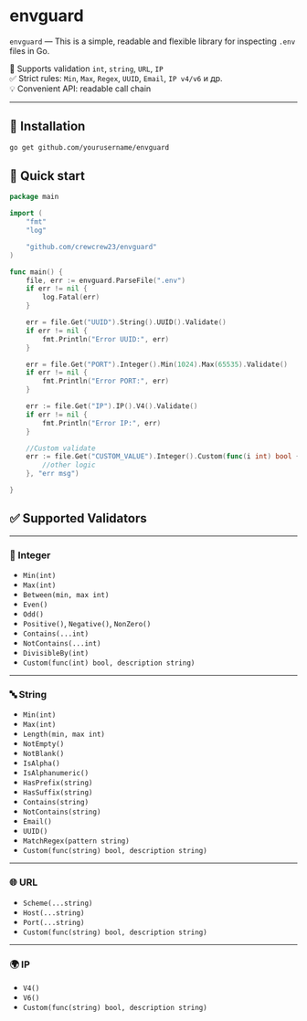 # envguard

`envguard` — This is a simple, readable and flexible library for inspecting `.env` files in Go.

📌 Supports validation `int`, `string`, `URL`, `IP`  
✅ Strict rules: `Min`, `Max`, `Regex`, `UUID`, `Email`, `IP v4/v6` и др.  
💡 Convenient API: readable call chain

---

## 🔧 Installation

```bash
go get github.com/yourusername/envguard
```

## 🚀 Quick start

```go
package main

import (
    "fmt"
    "log"

    "github.com/crewcrew23/envguard"
)

func main() {
    file, err := envguard.ParseFile(".env")
    if err != nil {
        log.Fatal(err)
    }

    err = file.Get("UUID").String().UUID().Validate()
    if err != nil {
        fmt.Println("Error UUID:", err)
    }

    err = file.Get("PORT").Integer().Min(1024).Max(65535).Validate()
    if err != nil {
        fmt.Println("Error PORT:", err)
    }

    err := file.Get("IP").IP().V4().Validate()
    if err != nil {
        fmt.Println("Error IP:", err)
    }

    //Custom validate
    err := file.Get("CUSTOM_VALUE").Integer().Custom(func(i int) bool {
		//other logic
	}, "err msg")

}
```

## ✅ Supported Validators

---

### 🔢 Integer

- `Min(int)`
- `Max(int)`
- `Between(min, max int)`
- `Even()`
- `Odd()`
- `Positive()`, `Negative()`, `NonZero()`
- `Contains(...int)`
- `NotContains(...int)`
- `DivisibleBy(int)`
- `Custom(func(int) bool, description string)`

---

### 🔤 String

- `Min(int)`
- `Max(int)`
- `Length(min, max int)`
- `NotEmpty()`
- `NotBlank()`
- `IsAlpha()`
- `IsAlphanumeric()`
- `HasPrefix(string)`
- `HasSuffix(string)`
- `Contains(string)`
- `NotContains(string)`
- `Email()`
- `UUID()`
- `MatchRegex(pattern string)`
- `Custom(func(string) bool, description string)`

---

### 🌐 URL

- `Scheme(...string)`
- `Host(...string)`
- `Port(...string)`
- `Custom(func(string) bool, description string)`

---

### 🌍 IP

- `V4()`
- `V6()`
- `Custom(func(string) bool, description string)`